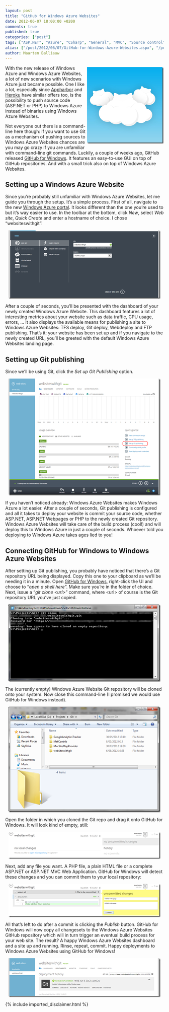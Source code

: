 ```yaml
---
layout: post
title: "GitHub for Windows Azure Websites"
date: 2012-06-07 18:00:00 +0200
comments: true
published: true
categories: ["post"]
tags: ["ASP.NET", "Azure", "CSharp", "General", "MVC", "Source control", "Webfarm"]
alias: ["/post/2012/06/07/GitHub-for-Windows-Azure-Websites.aspx", "/post/2012/06/07/github-for-windows-azure-websites.aspx"]
author: Maarten Balliauw
---
```

<p><a href="http://octodex.github.com/cloud/"><img style="background-image: none; margin: 5px 0px 5px 5px; padding-left: 0px; padding-right: 0px; display: inline; float: right; padding-top: 0px; border: 0px;" title="Windows Azure Websites Git Github for Windows" src="/images/image_184.png" border="0" alt="Windows Azure Websites Git Github for Windows" width="244" height="244" align="right" /></a>With the new release of Windows Azure and Windows Azure Websites, a lot of new scenarios with Windows Azure just became possible. One I like a lot, especially since <a href="http://www.appharbor.com" target="_blank">Appharbor</a> and <a href="http://www.heroku.com" target="_blank">Heroku</a> have similar offers too, is the possibility to push source code (ASP.NET or PHP) to Windows Azure instead of binaries using Windows Azure Websites.</p>
<p>Not everyone out there is a command-line here though: if you want to use Git as a mechanism of pushing sources to Windows Azure Websites chances are you may go crazy if you are unfamiliar with command-line git commands. Luckily, a couple of weeks ago, GitHub released <a href="http://windows.github.com" target="_blank">GitHub for Windows</a>. It features an easy-to-use GUI on top of GitHub repositories. And with a small trick also on top of Windows Azure Websites.</p>
<h2>Setting up a Windows Azure Website</h2>
<p>Since you&rsquo;re probably still unfamiliar with Windows Azure Websites, let me guide you through the setup. It&rsquo;s a simple process. First of all, navigate to the new <a href="http://manage.windowsazure.com">Windows Azure portal</a>. It looks different than the one you&rsquo;re used to but it&rsquo;s way easier to use. In the toolbar at the bottom, click <em>New</em>, select <em>Web site</em>, <em>Quick Create</em> and enter a hostname of choice. I chose &ldquo;websiteswithgit&rdquo;:</p>
<p><a href="/images/image_185.png"><img style="background-image: none; margin: 5px auto; padding-left: 0px; padding-right: 0px; display: block; float: none; padding-top: 0px; border: 0px;" title="Creating a Windows Azure Website" src="/images/image_thumb_150.png" border="0" alt="Creating a Windows Azure Website" width="484" height="218" /></a></p>
<p>After a couple of seconds, you&rsquo;ll be presented with the dashboard of your newly created Windows Azure Website. This dashboard features a lot of interesting metrics about your website such as data traffic, CPU usage, errors, &hellip; It also displays the available means for publishing a site to Windows Azure Websites: TFS deploy, Git deploy, Webdeploy and FTP publishing. That&rsquo;s it: your website has been set up and if you navigate to the newly created URL, you&rsquo;ll be greeted with the default Windows Azure Websites landing page.</p>
<h2>Setting up Git publishing</h2>
<p>Since we&rsquo;ll be using Git, click the <em>Set up Git Publishing</em> option.</p>
<p><a href="/images/image_186.png"><img style="background-image: none; margin: 5px auto; padding-left: 0px; padding-right: 0px; display: block; float: none; padding-top: 0px; border: 0px;" title="Windows Azure Websites Dashboard" src="/images/image_thumb_151.png" border="0" alt="Windows Azure Websites Dashboard" width="484" height="372" /></a></p>
<p>If you haven&rsquo;t noticed already: Windows Azure Websites makes Windows Azure a lot easier. After a couple of seconds, Git publishing is configured and all it takes to deploy your website is commit your source code, whether ASP.NET, ASP.NET Webpages or PHP to the newly created Git repository. Windows Azure Websites will take care of the build process (cool!) and will deploy this to Windows Azure in just a couple of seconds. Whoever told you deploying to Windows Azure takes ages lied to you!</p>
<h2>Connecting GitHub for Windows to Windows Azure Websites</h2>
<p>After setting up Git publishing, you probably have noticed that there&rsquo;s a Git repository URL being displayed. Copy this one to your clipboard as we&rsquo;ll be needing it in a minute. Open <a href="http://windows.github.com">GitHub for Windows</a>, right-click the UI and choose to &ldquo;<em>open a shell here</em>&rdquo;. Make sure you&rsquo;re in the folder of choice. Next, issue a &ldquo;<em>git clone &lt;url&gt;</em>&rdquo; command, where &lt;url&gt; of course is the Git repository URL you&rsquo;ve just copied.</p>
<p><a href="/images/image_187.png"><img style="background-image: none; margin: 5px auto; padding-left: 0px; padding-right: 0px; display: block; float: none; padding-top: 0px; border: 0px;" title="Windows Azure Git Repository Build" src="/images/image_thumb_152.png" border="0" alt="Windows Azure Git Repository Build" width="484" height="246" /></a></p>
<p>The (currently empty) Windows Azure Website Git repository will be cloned onto your system. Now close this command-line (I promised we would use GitHub for Windows instead).</p>
<p><a href="/images/image_188.png"><img style="background-image: none; margin: 5px auto; padding-left: 0px; padding-right: 0px; display: block; float: none; padding-top: 0px; border: 0px;" title="Git folder" src="/images/image_thumb_153.png" border="0" alt="Git folder" width="484" height="336" /></a></p>
<p>Open the folder in which you cloned the Git repo and drag it onto GitHub for Windows. It will look kind of empty, still:</p>
<p><a href="/images/image_189.png"><img style="background-image: none; margin: 5px auto; padding-left: 0px; padding-right: 0px; display: block; float: none; padding-top: 0px; border: 0px;" title="A Windows Azure Websites repository in GitHub for Windows" src="/images/image_thumb_154.png" border="0" alt="A Windows Azure Websites repository in GitHub for Windows" width="484" height="86" /></a></p>
<p>Next, add any file you want. A PHP file, a plain HTML file or a complete ASP.NET or ASP.NET MVC Web Application. GitHub for Windows will detect these changes and you can commit them to your local repository:</p>
<p><a href="/images/image_190.png"><img style="background-image: none; margin: 5px auto; padding-left: 0px; padding-right: 0px; display: block; float: none; padding-top: 0px; border: 0px;" title="GitHub commit Windows Azure" src="/images/image_thumb_155.png" border="0" alt="GitHub commit Windows Azure" width="484" height="106" /></a></p>
<p>All that&rsquo;s left to do after a commit is clicking the <em>Publish</em> button. GitHub for Windows will now copy all changesets to the Windows Azure Websites GitHub repository which will in turn trigger an eventual build process for your web site. The result? A happy Windows Azure Websites dashboard and a site up and running. Rinse, repeat, commit. Happy deployments to Windows Azure Websites using GitHub for Windows!</p>
<p><a href="/images/image_191.png"><img style="background-image: none; margin: 5px auto; padding-left: 0px; padding-right: 0px; display: block; float: none; padding-top: 0px; border: 0px;" title="Antares Windows Azure Websites Deployment History Build" src="/images/image_thumb_156.png" border="0" alt="Antares Windows Azure Websites Deployment History Build" width="484" height="124" /></a></p>

{% include imported_disclaimer.html %}

